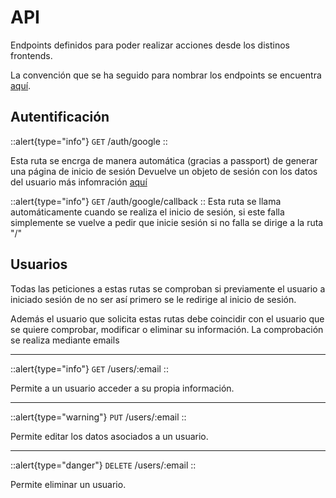 # API

Endpoints definidos para poder realizar acciones desde los distinos frontends.

La convención que se ha seguido para nombrar los endpoints se encuentra [aquí](https://restfulapi.net/resource-naming/).

## Autentificación

::alert{type="info"}
`GET` /auth/google
::

Esta ruta se encrga de manera automática (gracias a passport) de generar una página de inicio de sesión
Devuelve un objeto de sesión con los datos del usuario más infomración [aquí](https://www.passportjs.org/concepts/authentication/oauth/) 

::alert{type="info"}
`GET` /auth/google/callback
::
Esta ruta se llama automáticamente cuando se realiza el inicio de sesión, si este falla simplemente se vuelve a pedir que inicie sesión
si no falla se dirige a la ruta "/"

## Usuarios

Todas las peticiones a estas rutas se comproban si previamente el usuario a iniciado sesión de no ser así primero se le redirige al inicio de sesión.

Además el usuario que solicita estas rutas debe coincidir con el usuario que se quiere comprobar, modificar o eliminar su información.
La comprobación se realiza mediante emails
<hr>

::alert{type="info"}
`GET` /users/:email
::

Permite a un usuario acceder a su propia información.

<hr>

::alert{type="warning"}
`PUT` /users/:email
::

Permite editar los datos asociados a un usuario.

<hr>

::alert{type="danger"}
`DELETE` /users/:email
::

Permite eliminar un usuario.

